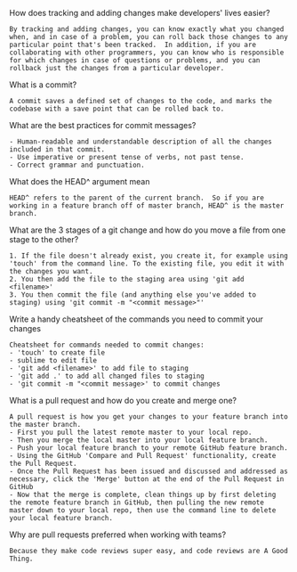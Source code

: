How does tracking and adding changes make developers' lives easier?

	By tracking and adding changes, you can know exactly what you changed when, and in case of a problem, you can roll back those changes to any particular point that's been tracked.  In addition, if you are collaborating with other programmers, you can know who is responsible for which changes in case of questions or problems, and you can rollback just the changes from a particular developer.

What is a commit?

	A commit saves a defined set of changes to the code, and marks the codebase with a save point that can be rolled back to.

What are the best practices for commit messages?

	- Human-readable and understandable description of all the changes included in that commit.
	- Use imperative or present tense of verbs, not past tense.
	- Correct grammar and punctuation.

What does the HEAD^ argument mean

	HEAD^ refers to the parent of the current branch.  So if you are working in a feature branch off of master branch, HEAD^ is the master branch.

What are the 3 stages of a git change and how do you move a file from one stage to the other?

	1. If the file doesn't already exist, you create it, for example using 'touch' from the command line. To the existing file, you edit it with the changes you want.
	2. You then add the file to the staging area using 'git add <filename>'
	3. You then commit the file (and anything else you've added to staging) using 'git commit -m "<commit message>"'

Write a handy cheatsheet of the commands you need to commit your changes

	Cheatsheet for commands needed to commit changes:
	- 'touch' to create file
	- sublime to edit file
	- 'git add <filename>' to add file to staging
	- 'git add .' to add all changed files to staging
	- 'git commit -m "<commit message>' to commit changes

What is a pull request and how do you create and merge one?

	A pull request is how you get your changes to your feature branch into the master branch.
	- First you pull the latest remote master to your local repo.
	- Then you merge the local master into your local feature branch.
	- Push your local feature branch to your remote GitHub feature branch.
	- Using the GitHub 'Compare and Pull Request' functionality, create the Pull Request.
	- Once the Pull Request has been issued and discussed and addressed as necessary, click the 'Merge' button at the end of the Pull Request in GitHub
	- Now that the merge is complete, clean things up by first deleting the remote feature branch in GitHub, then pulling the new remote master down to your local repo, then use the command line to delete your local feature branch.

Why are pull requests preferred when working with teams?

	Because they make code reviews super easy, and code reviews are A Good Thing.
